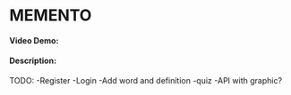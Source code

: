 # MEMENTO
#### Video Demo:  <URL HERE>
#### Description:

TODO:
-Register
-Login
-Add word and definition
-quiz
-API with graphic?
